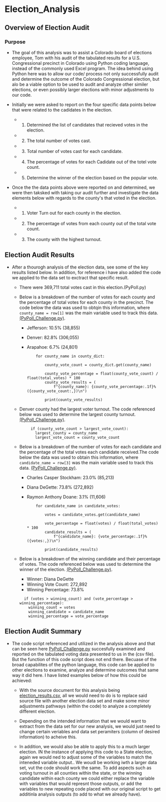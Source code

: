 # Election_Analysis

## Overview of Election Audit
### Purpose
- The goal of this analysis was to assist a Colorado board of elections employee, Tom with his audit of the tabulated results for a U.S. Congressional precinct in Colorado using Python coding language, instead of the commonly used Excel program. The idea behind using Python here was to allow our code/ process not only successfully audit and determine the outcome of the Colorado Congressional election, but alo be a viable option to be used to audit and analyze other similer elections, or even possibly larger elections with minor adjustments to our code.

- Initially we were asked to report on the four specific data points below that were related to the cadidates in the election.
  -  1. Determined the list of candidates that recieved votes in the election. 
  -  2. The total number of votes cast.
  -  3. Total number of votes cast for each candidate.
  -  4. The percentage of votes for each Cadidate out of the totel vote count.
  -  5. Determine the winner of the election based on the popular vote. 

- Once the the data points above were reported on and determined, we were then taksked with taking our audit further and investigate the data elements below with regards to the county's that voted in the election.
  -  1. Voter Turn out for each county in the election.
  -  2. The percentage of votes from each county out of the total vote count.
  -  3. The county with the highest turnout.

## Election Audit Results
- After a thourogh analysis of the election data, see some of the key results listed below. In addition, for reference i have also added the code we applied to the data set to exctract that specific result.

    * There were 369,711 total votes cast in this election.(PyPoll.py) 


    * Below is a breakdown of the number of votes for each county and the percentage of total votes for each county in the precinct. The code below the data was used to obtqin this information, where ```county_name = row[1]``` was the main variable used to track this data. [(PyPoll_Challenge.py)](https://github.com/Jess-Vannatter/Election_Analysis/blob/main/PyPoll_Challenge.py).
            
        * Jefferson: 10.5% (38,855)
        * Denver: 82.8% (306,055)
        * Arapahoe: 6.7% (24,801)   
        
          ```       
              for county_name in county_dict:
                   
                  county_vote_count = county_dict.get(county_name)
                  
                  county_vote_percentage = float(county_vote_count) / float(total_votes) * 100
                  county_vote_results = (
                      f"{county_name}: {county_vote_percentage:.1f}% ({county_vote_count:,})\n")
                   
                  print(county_vote_results)
          ```      
             
    * Denver county had the largest voter turnout. The code referenced below was used to determine the largest county turnout.[(PyPoll_Challenge.py)](https://github.com/Jess-Vannatter/Election_Analysis/blob/main/PyPoll_Challenge.py).
    
         ```
              if (county_vote_count > largest_vote_count):
                largest_county = county_name
                largest_vote_count = county_vote_count
         ```

    * Below is a breakdown of the number of votes for each candidate and the percentage of the total votes each candidate received.The code below the data was used to obtain this information, where ```candidate_name = row[3]``` was the main variable used to track this data. [(PyPoll_Challenge.py)](https://github.com/Jess-Vannatter/Election_Analysis/blob/main/PyPoll_Challenge.py).
            
        * Charles Casper Stockham: 23.0% (85,213)
        * Diana DeGette: 73.8% (272,892)
        * Raymon Anthony Doane: 3.1% (11,606)
        
          ```            
              for candidate_name in candidate_votes:
              
                  votes = candidate_votes.get(candidate_name)
        
                  vote_percentage = float(votes) / float(total_votes) * 100
                  candidate_results = (
                      f"{candidate_name}: {vote_percentage:.1f}% ({votes:,})\n")

                  print(candidate_results)
           ```

    * Below is a breakdown of the winning candidate and their percentage of votes. The code referenced below was used to determine the winner of the election. [(PyPoll_Challenge.py)](https://github.com/Jess-Vannatter/Election_Analysis/blob/main/PyPoll_Challenge.py).
        - Winner: Diana DeGette
        - Winning Vote Count: 272,892
        - Winning Percentage: 73.8%
   
        ```
          if (votes > winning_count) and (vote_percentage > winning_percentage):
            winning_count = votes
            winning_candidate = candidate_name
            winning_percentage = vote_percentage
        ```

## Election Audit Summary
- The code script referenced and utilized in the analysis above and that can be seen here [PyPoll_Challenge.py](https://github.com/Jess-Vannatter/Election_Analysis/blob/main/PyPoll_Challenge.py) succesfully examined and reported on the tabulated voting data presented to us in the (csv file). But the function of this code script does not end there. Becuase of the broad capabilites of the python language, this code can be applied to other elections to examine, analyze and determine outcomes that same way it did here. I have listed examples below of how this could be achieved:

  - With the source document for this analysis being [election_results.csv](https://github.com/Jess-Vannatter/Election_Analysis/tree/main/resources), all we would need to do is to replace said source file with another election data set and make some minor adjustments pathways (within the code) to analyze a completely different election. 

  - Depending on the intended information that we would want to extract from the data set for our new analysis, we would just need to change certain veriables and data set peramiters (column of desired information) to acheive this. 

  - In addition, we would also be able to apply this to a much larger election. IN the instance of applying this code to a State election, again we would ned to adjust some of the variables to match the inteneded variable output.. We woudl be working iwth a larger data set, vut the code should work the same. To add aspects such as voting turnout in all counties within the state, or the winning candidate within each county we could either replace the variable with variables that would represnt those outputs, or add the variables to new repeating code placed with our original script to get additinla analysis outputs (to add to what we already have).



